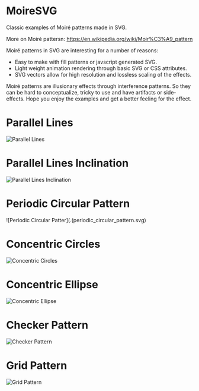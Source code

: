 # MoireSVG

Classic examples of Moiré patterns made in SVG.

More on Moiré pattersn: <https://en.wikipedia.org/wiki/Moir%C3%A9_pattern>

Moiré patterns in SVG are interesting for a number of reasons:
 * Easy to make with fill patterns or javscript generated SVG.
 * Light weight animation rendering through basic SVG or CSS attributes.
 * SVG vectors allow for high resolution and lossless scaling of the effects.

Moiré patterns are illusionary effects through interference patterns. So they can be hard to conceptualize, tricky to use and have artifacts or side-effects. Hope you enjoy the examples and get a better feeling for the effect.

# Parallel Lines

![Parallel Lines](./parallel_line_moire.svg)

# Parallel Lines Inclination

![Parallel Lines Inclination](./parallel_line_moire_inclination.svg)

# Periodic Circular Pattern

![Periodic Circular Patter](.(periodic_circular_pattern.svg)

# Concentric Circles

![Concentric Circles](./overlapping_concentric_circles.svg)

# Concentric Ellipse

![Concentric Ellipse](./overlapping_concentric_ellipse.svg)

# Checker Pattern

![Checker Pattern](./checkers.svg)

# Grid Pattern

![Grid Pattern](./grids.svg)
